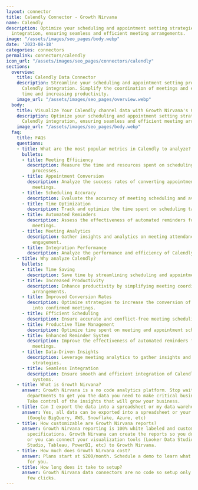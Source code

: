 ```yaml
---
layout: connector
title: Calendly Connector - Growth Nirvana
name: Calendly
description: Optimize your scheduling and appointment setting strategies with Calendly
  integration, ensuring seamless and efficient meeting arrangements.
image: "/assets/images/seo_pages/body.webp"
date: '2023-08-18'
categories: connectors
permalink: connectors/calendly
icon_url: "/assets/images/seo_pages/connectors/calendly"
sections:
  overview:
    title: Calendly Data Connector
    description: Streamline your scheduling and appointment setting processes with
      Calendly integration. Simplify the coordination of meetings and events, saving
      time and increasing productivity.
    image_url: "/assets/images/seo_pages/overview.webp"
  body:
    title: Visualize Your Calendly channel data with Growth Nirvana's Calendly Connector
    description: Optimize your scheduling and appointment setting strategies with
      Calendly integration, ensuring seamless and efficient meeting arrangements.
    image_url: "/assets/images/seo_pages/body.webp"
  faq:
    title: FAQs
    questions:
    - title: What are the most popular metrics in Calendly to analyze?
      bullets:
      - title: Meeting Efficiency
        description: Measure the time and resources spent on scheduling and appointment
          processes.
      - title: Appointment Conversion
        description: Analyze the success rates of converting appointments into confirmed
          meetings.
      - title: Scheduling Accuracy
        description: Evaluate the accuracy of meeting scheduling and avoid conflicts.
      - title: Time Optimization
        description: Track and optimize the time spent on scheduling tasks.
      - title: Automated Reminders
        description: Assess the effectiveness of automated reminders for scheduled
          meetings.
      - title: Meeting Analytics
        description: Gather insights and analytics on meeting attendance and participant
          engagement.
      - title: Integration Performance
        description: Analyze the performance and efficiency of Calendly integration.
    - title: Why analyze Calendly?
      bullets:
      - title: Time Saving
        description: Save time by streamlining scheduling and appointment processes.
      - title: Increased Productivity
        description: Enhance productivity by simplifying meeting coordination and
          arrangements.
      - title: Improved Conversion Rates
        description: Optimize strategies to increase the conversion of appointments
          into confirmed meetings.
      - title: Efficient Scheduling
        description: Ensure accurate and conflict-free meeting scheduling.
      - title: Productive Time Management
        description: Optimize time spent on meeting and appointment scheduling tasks.
      - title: Enhanced Reminder System
        description: Improve the effectiveness of automated reminders for scheduled
          meetings.
      - title: Data-Driven Insights
        description: Leverage meeting analytics to gather insights and improve scheduling
          strategies.
      - title: Seamless Integration
        description: Ensure smooth and efficient integration of Calendly with existing
          systems.
    - title: What is Growth Nirvana?
      answer: Growth Nirvana is a no code analytics platform. Stop waiting for other
        departments to get you the data you need to make critical business decisions.
        Take control of the insights that will grow your business.
    - title: Can I export the data into a spreadsheet or my data warehouse?
      answer: Yes, all data can be exported into a spreadsheet or your data warehouse
        (Google BigQuery, AWS, Snowflake, Azure, etc)
    - title: How customizable are Growth Nirvana reports?
      answer: Growth Nirvana reporting is 100% white labeled and customized to your
        specifications. Growth Nirvana can create the reports so you don’t have to
        or you can connect your visualization tools (Looker Data Studio/Google Data
        Studio, Tableau, PowerBI, etc) to Growth Nirvana.
    - title: How much does Growth Nirvana cost?
      answer: Plans start at $200/month. Schedule a demo to learn what plan is best
        for you.
    - title: How long does it take to setup?
      answer: Growth Nirvana data connectors are no code so setup only requires a
        few clicks.
---
```

